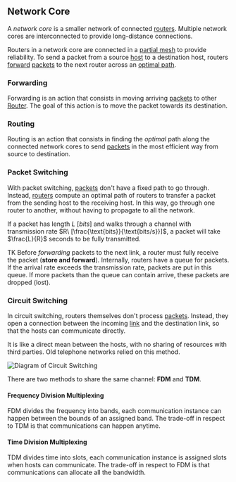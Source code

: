 ## Network Core

A *network core* is a smaller network of connected [routers](?Systems%20and%20Networking/Unit%202/Devices.md#Router). Multiple network cores are interconnected to provide long-distance connections.

Routers in a network core are connected in a [partial mesh](?TK) to provide reliability. To send a packet from a source [host](?Systems%20and%20Networking/Unit%202/Devices.md#Host) to a destination host, routers [forward](#Forwarding) [packets](/Systems%20and%20Networking/Unit%202/Packets/Packet.md) to the next router across an [optimal path](#Routing).

### Forwarding

Forwarding is an action that consists in moving arriving [packets](/Systems%20and%20Networking/Unit%202/Packets/Packet.md) to other [Router](/Systems%20and%20Networking/Unit%202/Devices.md#Router). The goal of this action is to move the packet towards its destination.

### Routing

Routing is an action that consists in finding the *optimal* path along the connected network cores to send [packets](/Systems%20and%20Networking/Unit%202/Packets/Packet.md) in the most efficient way from source to destination.

### Packet Switching

With packet switching, [packets](/Systems%20and%20Networking/Unit%202/Packets/Packet.md) don't have a fixed path to go through. Instead, [routers](/Systems%20and%20Networking/Unit%202/Devices.md#Router) compute an optimal path of routers to transfer a packet from the sending host to the receiving host. In this way, go through one router to another, without having to propagate to all the network.

If a packet has length $L\ [bits]$ and walks through a channel with transmission rate $R\ [\frac{\text{bits}}{\text{bits/s}}]$, a packet will take $\frac{L}{R}$ seconds to be fully transmitted.

TK Before *forwarding* packets to the next link, a router must fully receive the packet (**store and forward**). Internally, routers have a queue for packets. If the arrival rate exceeds the transmission rate, packets are put in this queue. If more packets than the queue can contain arrive, these packets are dropped (lost).

### Circuit Switching

In circuit switching, routers themselves don't process [packets](/Systems%20and%20Networking/Unit%202/Packets/Packet.md). Instead, they open a connection between the incoming [link](?TK) and the destination link, so that the hosts can communicate directly.

It is like a direct mean between the hosts, with no sharing of resources with third parties. Old telephone networks relied on this method.

![Diagram of Circuit Switching](?TK)

There are two methods to share the same channel: **FDM** and **TDM**.

#### Frequency Division Multiplexing

FDM divides the frequency into bands, each communication instance can happen between the bounds of an assigned band. The trade-off in respect to TDM is that communications can happen anytime.

#### Time Division Multiplexing

TDM divides time into slots, each communication instance is assigned slots when hosts can communicate. The trade-off in respect to FDM is that communications can allocate all the bandwidth.
